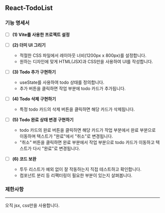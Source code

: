 ## React-TodoList
### 기능 명세서

- [ ] **(1) Vite를 사용한 프로젝트 설정**

- [ ] **(2) 더미 UI 그리기**
    - 적절한 CSS 파일에서 레이아웃 너비(1200px x 800px)를 설정합니다.
    - 원하는 디자인에 맞게 HTML(JSX)과 CSS만을 사용하여 UI를 작성합니다.

- [ ] **(3) Todo 추가 구현하기**
    - useState를 사용하여 todo 상태를 정의합니다.
    - 추가 버튼을 클릭하면 작업 부분에 todo 카드가 추가됩니다.

- [ ] **(4) Todo 삭제 구현하기**
    - 특정 todo 카드의 삭제 버튼을 클릭하면 해당 카드가 삭제됩니다.

- [ ] **(5) Todo 완료 상태 변경 구현하기**
    - todo 카드의 완료 버튼을 클릭하면 해당 카드가 작업 부분에서 완료 부분으로 이동하며 텍스트가 "완료"에서 "취소"로 변경됩니다.
    - "취소" 버튼을 클릭하면 완료 부분에서 작업 부분으로 todo 카드가 이동하고 텍스트가 다시 "완료"로 변경됩니다.

- [ ] **(6) 코드 보완**
    - 투두 리스트가 예외 없이 잘 작동하는지 직접 테스트하고 확인합니다.
    - 컴포넌트 분리 등 리팩터링이 필요한 부분이 있는지 살펴봅니다.

### 제한사항
---
오직 jsx, css만을 사용합니다.
